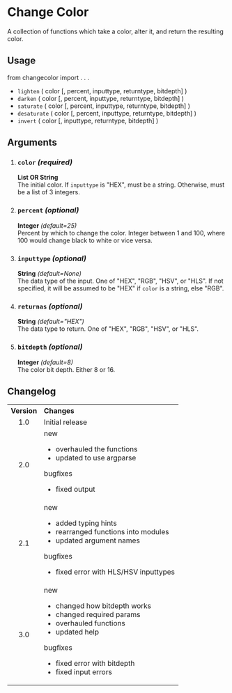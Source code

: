 # Change Color

A collection of functions which take a color, alter it, and return the resulting color.

## Usage

from changecolor import . . .

- `lighten` ( color [, percent, inputtype, returntype, bitdepth] )
- `darken` ( color [, percent, inputtype, returntype, bitdepth] )
- `saturate` ( color [, percent, inputtype, returntype, bitdepth] )
- `desaturate` ( color [, percent, inputtype, returntype, bitdepth] )
- `invert` ( color [, inputtype, returntype, bitdepth] )

## Arguments

1. ### `color` _(required)_

   **List OR String**  
   The initial color. If `inputtype` is "HEX", must be a string. Otherwise, must be a list of 3 integers.

2. ### `percent` _(optional)_

   **Integer** _(default=25)_  
   Percent by which to change the color. Integer between 1 and 100, where 100 would change black to white or vice versa.

3. ### `inputtype` _(optional)_

   **String** _(default=None)_  
   The data type of the input. One of "HEX", "RGB", "HSV", or "HLS". If not specified, it will be assumed to be "HEX" if `color` is a string, else "RGB".

4. ### `returnas` _(optional)_

   **String** _(default="HEX")_  
   The data type to return. One of "HEX", "RGB", "HSV", or "HLS".

5. ### `bitdepth` _(optional)_

   **Integer** _(default=8)_  
   The color bit depth. Either 8 or 16.

## Changelog

<table>
    <tbody>
        <tr>
            <th align="center">Version</th>
            <th align="left">Changes</th>
        </tr>
        <tr>
            <td align="center">1.0</td>
            <td>Initial release</td>
        </tr>
        <tr>
            <td align="center">2.0</td>
            <td>
                <dl>
                    <dt>new</dt>
                    <ul>
                        <li>overhauled the functions</li>
                        <li>updated to use argparse</li>
                    </ul>
                    <dt>bugfixes</dt>
                    <ul>
                        <li>fixed output</li>
                    </ul>
                </dl>
            </td>
        </tr>
        <tr>
            <td align="center">2.1</td>
            <td>
                <dl>
                    <dt>new</dr>
                    <ul>
                        <li>added typing hints</li>
                        <li>rearranged functions into modules</li>
                        <li>updated argument names</li>
                    </ul>
                    <dt>bugfixes</dt>
                    <ul>
                        <li>fixed error with HLS/HSV inputtypes</li>
                    </ul>
                </dl>
            </td>
        </tr>
        <tr>
            <td align="center">3.0</td>
            <td>
                <dl>
                    <dt>new</dr>
                    <ul>
                        <li>changed how bitdepth works</li>
                        <li>changed required params</li>
                        <li>overhauled functions</li>
                        <li>updated help</li>
                    </ul>
                    <dt>bugfixes</dt>
                    <ul>
                        <li>fixed error with bitdepth</li>
                        <li>fixed input errors</li>
                    </ul>
                </dl>
            </td>
        </tr>
    </tbody>
</table>
